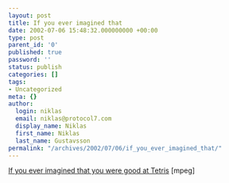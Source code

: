 ```yaml
---
layout: post
title: If you ever imagined that
date: 2002-07-06 15:48:32.000000000 +00:00
type: post
parent_id: '0'
published: true
password: ''
status: publish
categories: []
tags:
- Uncategorized
meta: {}
author:
  login: niklas
  email: niklas@protocol7.com
  display_name: Niklas
  first_name: Niklas
  last_name: Gustavsson
permalink: "/archives/2002/07/06/if_you_ever_imagined_that/"
---
```

[If you ever imagined that you were good at Tetris](http://193.11.250.41/misc/tetris.mpg) [mpeg]

